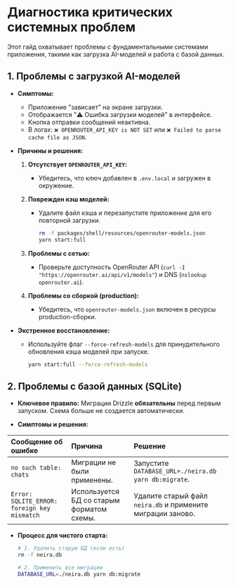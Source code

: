 # Диагностика критических системных проблем

Этот гайд охватывает проблемы с фундаментальными системами приложения, такими как загрузка AI-моделей и работа с базой данных.

## 1. Проблемы с загрузкой AI-моделей

- **Симптомы:**
  - Приложение "зависает" на экране загрузки.
  - Отображается "⚠️ Ошибка загрузки моделей" в интерфейсе.
  - Кнопка отправки сообщений неактивна.
  - В логах: `❌ OPENROUTER_API_KEY is NOT SET` или `❌ Failed to parse cache file as JSON`.

- **Причины и решения:**

  1. **Отсутствует `OPENROUTER_API_KEY`:**
     - Убедитесь, что ключ добавлен в `.env.local` и загружен в окружение.

  2. **Поврежден кэш моделей:**
     - Удалите файл кэша и перезапустите приложение для его повторной загрузки.

       ```bash
       rm -f packages/shell/resources/openrouter-models.json
       yarn start:full
       ```

  3. **Проблемы с сетью:**
     - Проверьте доступность OpenRouter API (`curl -I "https://openrouter.ai/api/v1/models"`) и DNS (`nslookup openrouter.ai`).

  4. **Проблемы со сборкой (production):**
     - Убедитесь, что `openrouter-models.json` включен в ресурсы production-сборки.

- **Экстренное восстановление:**
  - Используйте флаг `--force-refresh-models` для принудительного обновления кэша моделей при запуске.

    ```bash
    yarn start:full --force-refresh-models
    ```

## 2. Проблемы с базой данных (SQLite)

- **Ключевое правило:** Миграции Drizzle **обязательны** перед первым запуском. Схема больше не создается автоматически.

- **Симптомы и решения:**

| Сообщение об ошибке | Причина | Решение |
| :--- | :--- | :--- |
| `no such table: chats` | Миграции не были применены. | Запустите `DATABASE_URL=./neira.db yarn db:migrate`. |
| `Error: SQLITE_ERROR: foreign key mismatch` | Используется БД со старым форматом схемы. | Удалите старый файл `neira.db` и примените миграции заново. |

- **Процесс для чистого старта:**

  ```bash
  # 1. Удалить старую БД (если есть)
  rm -f neira.db

  # 2. Применить все миграции
  DATABASE_URL=./neira.db yarn db:migrate
  ```
